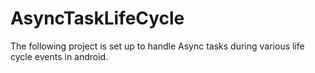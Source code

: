 AsyncTaskLifeCycle
==================

The following project is set up to handle Async tasks during various life cycle events in android. 

